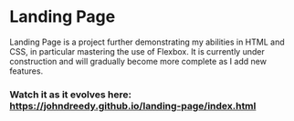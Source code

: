 # Landing Page

Landing Page is a project further demonstrating my abilities in HTML and CSS, in particular mastering the use of Flexbox.
It is currently under construction and will gradually become more complete as I add new features.

### Watch it as it evolves here: https://johndreedy.github.io/landing-page/index.html
